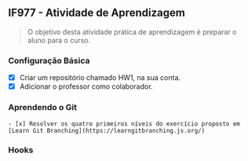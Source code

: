 ## IF977 - Atividade de Aprendizagem
> O objetivo desta atividade prática de aprendizagem é preparar o aluno para o curso.

### Configuração Básica

- [x] Criar um repositório chamado HW1, na sua conta.
- [x] Adicionar o professor como colaborador.

### Aprendendo o Git
```
- [x] Resolver os quatro primeiros níveis do exercício proposto em [Learn Git Branching](https://learngitbranching.js.org/)
```

### Hooks 
```

```

